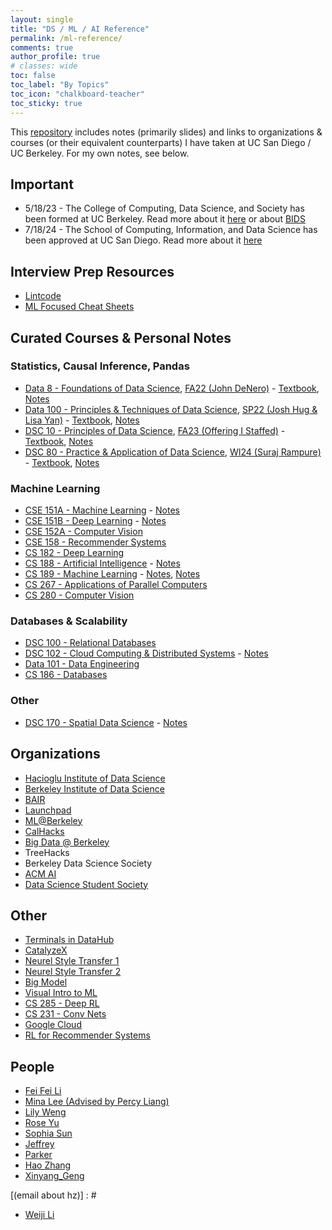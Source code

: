 ```yaml
---
layout: single
title: "DS / ML / AI Reference"
permalink: /ml-reference/
comments: true
author_profile: true
# classes: wide
toc: false
toc_label: "By Topics"
toc_icon: "chalkboard-teacher"
toc_sticky: true
---
```


This [repository](https://github.com/natdosan/ML-Reference) includes notes (primarily slides) and links to organizations & courses (or their equivalent counterparts) I have taken at UC San Diego / UC Berkeley. For my own notes, see below.

## Important
- 5/18/23 - The College of Computing, Data Science, and Society has been formed at UC Berkeley. 
Read more about it [here](https://data.berkeley.edu/) or about [BIDS](https://bids.berkeley.edu/software)
- 7/18/24 - The School of Computing, Information, and Data Science has been approved at UC San Diego. Read more about it [here](https://today.ucsd.edu/story/uc-regents-approve-new-school-of-computing-information-and-data-sciences-at-uc-san-diego)

## Interview Prep Resources
- [Lintcode](https://www.lintcode.com/problem/?typeId=3)
- [ML Focused Cheat Sheets](https://dev.to/heyonuoha/a-simple-machine-learning-cheat-sheet-for-cracking-the-theory-interview-gfk)

## Curated Courses & Personal Notes

### Statistics, Causal Inference, Pandas
* [Data 8 - Foundations of Data Science](https://www.data8.org/fa23/), [FA22 (John DeNero)](https://www.data8.org/fa22/) - [Textbook](https://inferentialthinking.com/chapters/intro.html), [Notes](https://purrfect-zinc-f80.notion.site/DSC-10-Notes-a347b64b5afc496bad4d02154c1c8e54?pvs=74)
* [Data 100 - Principles & Techniques of Data Science](https://ds100.org/sp23/), [SP22 (Josh Hug & Lisa Yan)](https://ds100.org/sp22/) - [Textbook](https://learningds.org/intro.html), [Notes](https://purrfect-zinc-f80.notion.site/DSC-80-Notes-6d68e84d54c44e5c97c62a56dc9bd5e3?pvs=4)
* [DSC 10 - Principles of Data Science](https://dsc10.com/), [FA23 (Offering I Staffed)](https://dsc-courses.github.io/dsc10-2023-fa/)  - [Textbook](https://inferentialthinking.com/chapters/intro.html), [Notes](https://purrfect-zinc-f80.notion.site/DSC-10-Notes-a347b64b5afc496bad4d02154c1c8e54?pvs=74)
* [DSC 80 - Practice & Application of Data Science](https://dsc-courses.github.io/dsc80-2024-sp/), [WI24 (Suraj Rampure)](https://dsc-courses.github.io/dsc80-2024-wi/) - [Textbook](https://learningds.org/intro.html), [Notes](https://purrfect-zinc-f80.notion.site/DSC-80-Notes-6d68e84d54c44e5c97c62a56dc9bd5e3?pvs=4)

### Machine Learning
* [CSE 151A - Machine Learning](https://shangjingbo1226.github.io/teaching/2023-spring-CSE151A-CSE-251A-ML) - [Notes](https://purrfect-zinc-f80.notion.site/CSE-151A-Notes-9ecf18e9b1c8482a8eeb69784a098bf2)
* [CSE 151B - Deep Learning](https://sites.google.com/view/cse151b) - [Notes](https://purrfect-zinc-f80.notion.site/CSE-151B-Notes-2c97fd4b582a4419870758f31b3ac72b?pvs=4)
* [CSE 152A - Computer Vision](https://ucsd-cse-152.github.io/FA20/schedule.html)
* [CSE 158 - Recommender Systems](https://cseweb.ucsd.edu/classes/fa23/cse258-a/)
* [CS 182 - Deep Learning](https://cs182sp21.github.io/)
* [CS 188 - Artificial Intelligence](https://inst.eecs.berkeley.edu/~cs188/su23/) - [Notes](https://purrfect-zinc-f80.notion.site/CS-188-Notes-0db1181094744173ac5efdce49d563d9?pvs=4)
* [CS 189 - Machine Learning](https://people.eecs.berkeley.edu/~jrs/189/) - [Notes](https://smartspot2.github.io/assets/pdf/CS189_Lecture_Notes.pdf), [Notes](https://eecs189.org/resources.html)
* [CS 267 - Applications of Parallel Computers](https://sites.google.com/lbl.gov/cs267-spr2023)
* [CS 280 - Computer Vision](https://cs280-berkeley.github.io/)
  
### Databases & Scalability
* [DSC 100 - Relational Databases](https://kshannon.github.io/ucsd-dsc100/)
* [DSC 102 - Cloud Computing & Distributed Systems](https://dsc-courses.github.io/dsc102-2023-sp/) - [Notes](https://purrfect-zinc-f80.notion.site/DSC-102-Notes-a1c1d75786d6442eb22af3667f6d800c?pvs=4)
* [Data 101 - Data Engineering](https://www.data101.org/sp24/)
* [CS 186 - Databases](https://cs186berkeley.net/)

### Other
* [DSC 170 - Spatial Data Science](https://sites.google.com/ucsd.edu/dsc-170-winter-2023/syllabus?authuser=0) - [Notes](https://purrfect-zinc-f80.notion.site/DSC-170-Notes-f9da860424604dd7981c1f074a990edc?pvs=4)


## Organizations
* [Hacioglu Institute of Data Science](https://dsc-courses.github.io/)
* [Berkeley Institute of Data Science](https://bids.berkeley.edu/)
* [BAIR](https://bair.berkeley.edu/blog/?refresh=1)
* [Launchpad](https://launchpad.berkeley.edu/projects/)
* [ML@Berkeley](https://ml.berkeley.edu/)
* [CalHacks](https://www.calhacks.io/)
* [Big Data @ Berkeley](https://bd.berkeley.edu/)
* TreeHacks
* Berkeley Data Science Society 
* [ACM AI](https://ai.acmucsd.com/)
* [Data Science Student Society](https://ds3ucsd.com)

## Other 
* [Terminals in DataHub](https://sndev.ucsd.edu/its?id=kb_article_view&sysparm_article=KB0033812)
* [CatalyzeX](https://www.catalyzex.com/paper/arxiv:1901.03915)
* [Neurel Style Transfer 1](https://www.v7labs.com/blog/neural-style-transfer)
* [Neurel Style Transfer 2](https://reiinakano.com/2019/06/21/robust-neural-style-transfer.html)
* [Big Model](https://sites.google.com/view/icml-2022-big-model)
* [Visual Intro to ML](http://www.r2d3.us/visual-intro-to-machine-learning-part-1/)
* [CS 285 - Deep RL](https://rail.eecs.berkeley.edu/deeprlcourse/)
* [CS 231 - Conv Nets](https://cs231n.github.io/convolutional-networks/)
* [Google Cloud](https://docs.google.com/document/d/1YKSzyy5mk2h2lCKmoIyMUJ4AouT5nvzInwRlKxV2rQA/edit)
* [RL for Recommender Systems](https://arxiv.org/abs/2101.06286)

## People
* [Fei Fei Li](https://profiles.stanford.edu/fei-fei-li?releaseVersion=10.5.2)
* [Mina Lee (Advised by Percy Liang)](https://minalee.info/about/)
* [Lily Weng](https://lilywenglab.github.io/)
* [Rose Yu](roseyu.com)
* [Sophia Sun](https://huiwenn.github.io/assets/img/idx/cv.pdf)
* [Jeffrey](https://jshen13.github.io/)
* [Parker](https://parkeraddison.com/)
* [Hao Zhang](https://forms.office.com/pages/responsepage.aspx?id=DQSIkWdsW0yxEjajBLZtrQAAAAAAAAAAAANAAa-SsTJUM1M1QlNEWERZTVJKTFJRUzhOUk1FVjg0MC4u)
* [Xinyang_Geng](http://young-geng.xyz/)
  
[(email about hz)] : # 

* [Weiji Li](https://weijil.com/)
